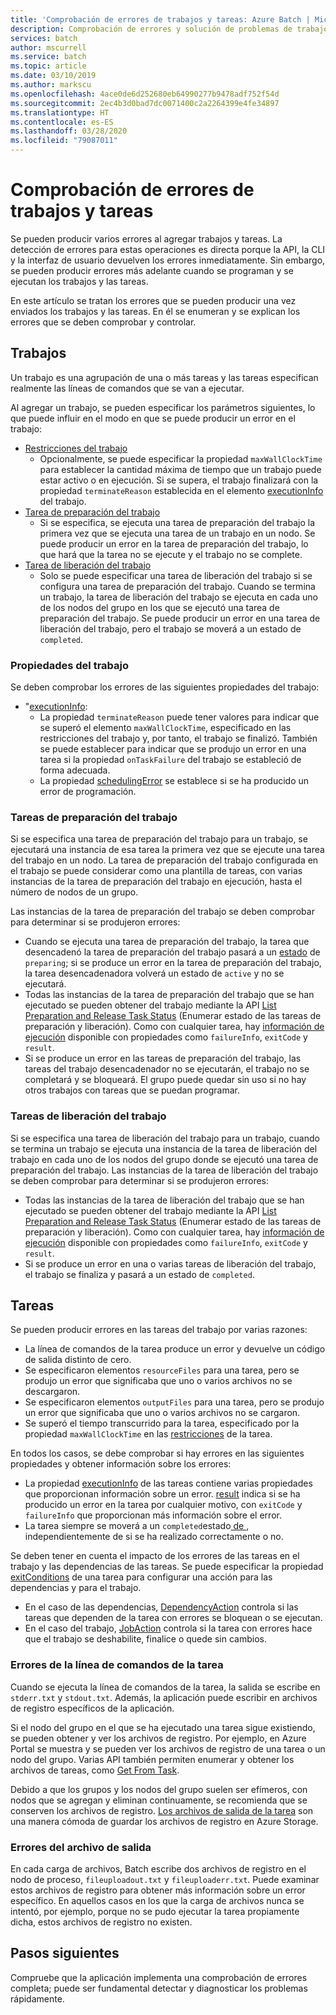 ```yaml
---
title: 'Comprobación de errores de trabajos y tareas: Azure Batch | Microsoft Docs'
description: Comprobación de errores y solución de problemas de trabajos y tareas
services: batch
author: mscurrell
ms.service: batch
ms.topic: article
ms.date: 03/10/2019
ms.author: markscu
ms.openlocfilehash: 4ace0de6d252680eb64990277b9478adf752f54d
ms.sourcegitcommit: 2ec4b3d0bad7dc0071400c2a2264399e4fe34897
ms.translationtype: HT
ms.contentlocale: es-ES
ms.lasthandoff: 03/28/2020
ms.locfileid: "79087011"
---
```

# <a name="job-and-task-error-checking"></a>Comprobación de errores de trabajos y tareas

Se pueden producir varios errores al agregar trabajos y tareas. La detección de errores para estas operaciones es directa porque la API, la CLI y la interfaz de usuario devuelven los errores inmediatamente.  Sin embargo, se pueden producir errores más adelante cuando se programan y se ejecutan los trabajos y las tareas.

En este artículo se tratan los errores que se pueden producir una vez enviados los trabajos y las tareas. En él se enumeran y se explican los errores que se deben comprobar y controlar.

## <a name="jobs"></a>Trabajos

Un trabajo es una agrupación de una o más tareas y las tareas especifican realmente las líneas de comandos que se van a ejecutar.

Al agregar un trabajo, se pueden especificar los parámetros siguientes, lo que puede influir en el modo en que se puede producir un error en el trabajo:

- [Restricciones del trabajo](https://docs.microsoft.com/rest/api/batchservice/job/add#jobconstraints)
  - Opcionalmente, se puede especificar la propiedad `maxWallClockTime` para establecer la cantidad máxima de tiempo que un trabajo puede estar activo o en ejecución. Si se supera, el trabajo finalizará con la propiedad `terminateReason` establecida en el elemento [executionInfo](https://docs.microsoft.com/rest/api/batchservice/job/get#cloudjob) del trabajo.
- [Tarea de preparación del trabajo](https://docs.microsoft.com/rest/api/batchservice/job/add#jobpreparationtask)
  - Si se especifica, se ejecuta una tarea de preparación del trabajo la primera vez que se ejecuta una tarea de un trabajo en un nodo. Se puede producir un error en la tarea de preparación del trabajo, lo que hará que la tarea no se ejecute y el trabajo no se complete.
- [Tarea de liberación del trabajo](https://docs.microsoft.com/rest/api/batchservice/job/add#jobreleasetask)
  - Solo se puede especificar una tarea de liberación del trabajo si se configura una tarea de preparación del trabajo. Cuando se termina un trabajo, la tarea de liberación del trabajo se ejecuta en cada uno de los nodos del grupo en los que se ejecutó una tarea de preparación del trabajo. Se puede producir un error en una tarea de liberación del trabajo, pero el trabajo se moverá a un estado de `completed`.

### <a name="job-properties"></a>Propiedades del trabajo

Se deben comprobar los errores de las siguientes propiedades del trabajo:

- "[executionInfo](https://docs.microsoft.com/rest/api/batchservice/job/get#jobexecutioninformation):
  - La propiedad `terminateReason` puede tener valores para indicar que se superó el elemento `maxWallClockTime`, especificado en las restricciones del trabajo y, por tanto, el trabajo se finalizó. También se puede establecer para indicar que se produjo un error en una tarea si la propiedad `onTaskFailure` del trabajo se estableció de forma adecuada.
  - La propiedad [schedulingError](https://docs.microsoft.com/rest/api/batchservice/job/get#jobschedulingerror) se establece si se ha producido un error de programación.
 
### <a name="job-preparation-tasks"></a>Tareas de preparación del trabajo

Si se especifica una tarea de preparación del trabajo para un trabajo, se ejecutará una instancia de esa tarea la primera vez que se ejecute una tarea del trabajo en un nodo. La tarea de preparación del trabajo configurada en el trabajo se puede considerar como una plantilla de tareas, con varias instancias de la tarea de preparación del trabajo en ejecución, hasta el número de nodos de un grupo.

Las instancias de la tarea de preparación del trabajo se deben comprobar para determinar si se produjeron errores:
- Cuando se ejecuta una tarea de preparación del trabajo, la tarea que desencadenó la tarea de preparación del trabajo pasará a un [estado](https://docs.microsoft.com/rest/api/batchservice/task/get#taskstate) de `preparing`; si se produce un error en la tarea de preparación del trabajo, la tarea desencadenadora volverá un estado de `active` y no se ejecutará.  
- Todas las instancias de la tarea de preparación del trabajo que se han ejecutado se pueden obtener del trabajo mediante la API [List Preparation and Release Task Status](https://docs.microsoft.com/rest/api/batchservice/job/listpreparationandreleasetaskstatus) (Enumerar estado de las tareas de preparación y liberación). Como con cualquier tarea, hay [información de ejecución](https://docs.microsoft.com/rest/api/batchservice/job/listpreparationandreleasetaskstatus#jobpreparationandreleasetaskexecutioninformation) disponible con propiedades como `failureInfo`, `exitCode` y `result`.
- Si se produce un error en las tareas de preparación del trabajo, las tareas del trabajo desencadenador no se ejecutarán, el trabajo no se completará y se bloqueará. El grupo puede quedar sin uso si no hay otros trabajos con tareas que se puedan programar.

### <a name="job-release-tasks"></a>Tareas de liberación del trabajo

Si se especifica una tarea de liberación del trabajo para un trabajo, cuando se termina un trabajo se ejecuta una instancia de la tarea de liberación del trabajo en cada uno de los nodos del grupo donde se ejecutó una tarea de preparación del trabajo.  Las instancias de la tarea de liberación del trabajo se deben comprobar para determinar si se produjeron errores:
- Todas las instancias de la tarea de liberación del trabajo que se han ejecutado se pueden obtener del trabajo mediante la API [List Preparation and Release Task Status](https://docs.microsoft.com/rest/api/batchservice/job/listpreparationandreleasetaskstatus) (Enumerar estado de las tareas de preparación y liberación). Como con cualquier tarea, hay [información de ejecución](https://docs.microsoft.com/rest/api/batchservice/job/listpreparationandreleasetaskstatus#jobpreparationandreleasetaskexecutioninformation) disponible con propiedades como `failureInfo`, `exitCode` y `result`.
- Si se produce un error en una o varias tareas de liberación del trabajo, el trabajo se finaliza y pasará a un estado de `completed`.

## <a name="tasks"></a>Tareas

Se pueden producir errores en las tareas del trabajo por varias razones:

- La línea de comandos de la tarea produce un error y devuelve un código de salida distinto de cero.
- Se especificaron elementos `resourceFiles` para una tarea, pero se produjo un error que significaba que uno o varios archivos no se descargaron.
- Se especificaron elementos `outputFiles` para una tarea, pero se produjo un error que significaba que uno o varios archivos no se cargaron.
- Se superó el tiempo transcurrido para la tarea, especificado por la propiedad `maxWallClockTime` en las [restricciones](https://docs.microsoft.com/rest/api/batchservice/task/add#taskconstraints) de la tarea.

En todos los casos, se debe comprobar si hay errores en las siguientes propiedades y obtener información sobre los errores:
- La propiedad [executionInfo](https://docs.microsoft.com/rest/api/batchservice/task/get#taskexecutioninformation) de las tareas contiene varias propiedades que proporcionan información sobre un error. [result](https://docs.microsoft.com/rest/api/batchservice/task/get#taskexecutionresult) indica si se ha producido un error en la tarea por cualquier motivo, con `exitCode` y `failureInfo` que proporcionan más información sobre el error.
- La tarea siempre se moverá a un `completed`estado[ de ](https://docs.microsoft.com/rest/api/batchservice/task/get#taskstate), independientemente de si se ha realizado correctamente o no.

Se deben tener en cuenta el impacto de los errores de las tareas en el trabajo y las dependencias de las tareas.  Se puede especificar la propiedad [exitConditions](https://docs.microsoft.com/rest/api/batchservice/task/add#exitconditions) de una tarea para configurar una acción para las dependencias y para el trabajo.
- En el caso de las dependencias, [DependencyAction](https://docs.microsoft.com/rest/api/batchservice/task/add#dependencyaction) controla si las tareas que dependen de la tarea con errores se bloquean o se ejecutan.
- En el caso del trabajo, [JobAction](https://docs.microsoft.com/rest/api/batchservice/task/add#jobaction) controla si la tarea con errores hace que el trabajo se deshabilite, finalice o quede sin cambios.

### <a name="task-command-line-failures"></a>Errores de la línea de comandos de la tarea

Cuando se ejecuta la línea de comandos de la tarea, la salida se escribe en `stderr.txt` y `stdout.txt`. Además, la aplicación puede escribir en archivos de registro específicos de la aplicación.

Si el nodo del grupo en el que se ha ejecutado una tarea sigue existiendo, se pueden obtener y ver los archivos de registro. Por ejemplo, en Azure Portal se muestra y se pueden ver los archivos de registro de una tarea o un nodo del grupo. Varias API también permiten enumerar y obtener los archivos de tareas, como [Get From Task](https://docs.microsoft.com/rest/api/batchservice/file/getfromtask).

Debido a que los grupos y los nodos del grupo suelen ser efímeros, con nodos que se agregan y eliminan continuamente, se recomienda que se conserven los archivos de registro. [Los archivos de salida de la tarea](https://docs.microsoft.com/azure/batch/batch-task-output-files) son una manera cómoda de guardar los archivos de registro en Azure Storage.

### <a name="output-file-failures"></a>Errores del archivo de salida
En cada carga de archivos, Batch escribe dos archivos de registro en el nodo de proceso, `fileuploadout.txt` y `fileuploaderr.txt`. Puede examinar estos archivos de registro para obtener más información sobre un error específico. En aquellos casos en los que la carga de archivos nunca se intentó, por ejemplo, porque no se pudo ejecutar la tarea propiamente dicha, estos archivos de registro no existen.  

## <a name="next-steps"></a>Pasos siguientes

Compruebe que la aplicación implementa una comprobación de errores completa; puede ser fundamental detectar y diagnosticar los problemas rápidamente.
